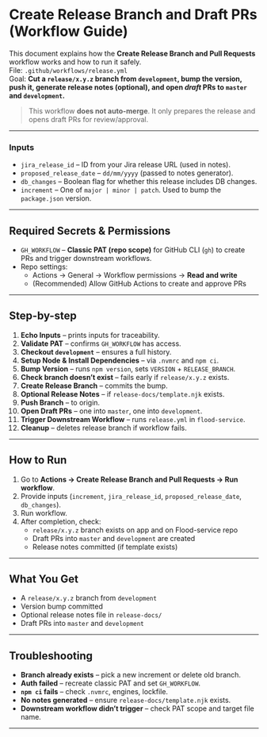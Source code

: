 # Create Release Branch and Draft PRs (Workflow Guide)

This document explains how the **Create Release Branch and Pull Requests** workflow works and how to run it safely.  
File: `.github/workflows/release.yml`  
Goal: **Cut a `release/x.y.z` branch from `development`, bump the version, push it, generate release notes (optional), and open _draft_ PRs to `master` and `development`.**

> This workflow **does not auto-merge**. It only prepares the release and opens draft PRs for review/approval.

---

### Inputs
- `jira_release_id` – ID from your Jira release URL (used in notes).
- `proposed_release_date` – `dd/mm/yyyy` (passed to notes generator).
- `db_changes` – Boolean flag for whether this release includes DB changes.
- `increment` – One of `major | minor | patch`. Used to bump the `package.json` version.

---

## Required Secrets & Permissions

- `GH_WORKFLOW` – **Classic PAT (repo scope)** for GitHub CLI (`gh`) to create PRs and trigger downstream workflows.
- Repo settings:  
  - Actions → General → Workflow permissions → **Read and write**  
  - (Recommended) Allow GitHub Actions to create and approve PRs  

---

## Step-by-step

1. **Echo Inputs** – prints inputs for traceability.  
2. **Validate PAT** – confirms `GH_WORKFLOW` has access.  
3. **Checkout `development`** – ensures a full history.  
4. **Setup Node & Install Dependencies** – via `.nvmrc` and `npm ci`.  
5. **Bump Version** – runs `npm version`, sets `VERSION` + `RELEASE_BRANCH`.  
6. **Check branch doesn’t exist** – fails early if `release/x.y.z` exists.  
7. **Create Release Branch** – commits the bump.  
8. **Optional Release Notes** – if `release-docs/template.njk` exists.  
9. **Push Branch** – to origin.  
10. **Open Draft PRs** – one into `master`, one into `development`.  
11. **Trigger Downstream Workflow** – runs `release.yml` in `flood-service`.  
12. **Cleanup** – deletes release branch if workflow fails.  

---

## How to Run

1. Go to **Actions → Create Release Branch and Pull Requests → Run workflow**.  
2. Provide inputs (`increment`, `jira_release_id`, `proposed_release_date`, `db_changes`).  
3. Run workflow.  
4. After completion, check:  
   - `release/x.y.z` branch exists on app and on Flood-service repo  
   - Draft PRs into `master` and `development` are created  
   - Release notes committed (if template exists)  

---

## What You Get

- A `release/x.y.z` branch from `development`  
- Version bump committed  
- Optional release notes file in `release-docs/`  
- Draft PRs into `master` and `development`  

---

## Troubleshooting

- **Branch already exists** – pick a new increment or delete old branch.  
- **Auth failed** – recreate classic PAT and set `GH_WORKFLOW`.  
- **`npm ci` fails** – check `.nvmrc`, engines, lockfile.  
- **No notes generated** – ensure `release-docs/template.njk` exists.  
- **Downstream workflow didn’t trigger** – check PAT scope and target file name.  

---
